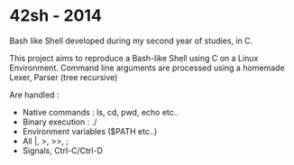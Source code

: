 # 42sh - 2014
Bash like Shell developed during my second year of studies, in C.

This project aims to reproduce a Bash-like Shell using C on a Linux Environment.
Command line arguments are processed using a homemade Lexer, Parser (tree recursive)

Are handled :

- Native commands : ls, cd, pwd, echo etc..
- Binary execution : ./
- Environment variables ($PATH etc..)
- All |, >, >>, ;
- Signals, Ctrl-C/Ctrl-D


